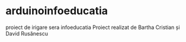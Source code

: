 # arduinoinfoeducatia
proiect de irigare sera infoeducatia
Proiect realizat de Bartha Cristian și David Rusănescu
